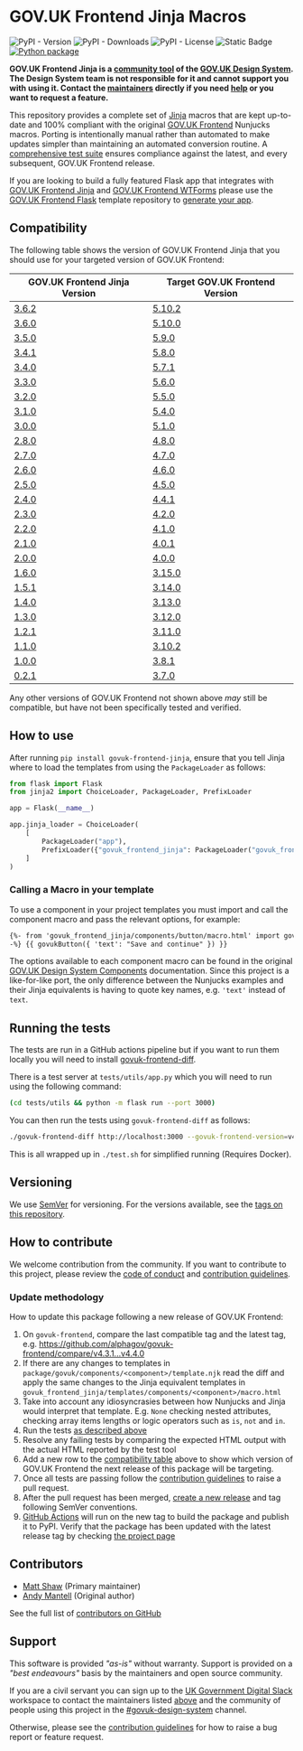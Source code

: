# GOV.UK Frontend Jinja Macros

![PyPI - Version](https://img.shields.io/pypi/v/govuk-frontend-jinja)
![PyPI - Downloads](https://img.shields.io/pypi/dm/govuk-frontend-jinja)
![PyPI - License](https://img.shields.io/pypi/l/govuk-frontend-jinja)
![Static Badge](https://img.shields.io/badge/GOV.UK%20Frontend-v5.10.0-blue)
[![Python package](https://github.com/LandRegistry/govuk-frontend-jinja/actions/workflows/python-package.yml/badge.svg)](https://github.com/LandRegistry/govuk-frontend-jinja/actions/workflows/python-package.yml)

**GOV.UK Frontend Jinja is a [community tool](https://design-system.service.gov.uk/community/resources-and-tools/) of the [GOV.UK Design System](https://design-system.service.gov.uk/). The Design System team is not responsible for it and cannot support you with using it. Contact the [maintainers](#contributors) directly if you need [help](#support) or you want to request a feature.**

This repository provides a complete set of [Jinja](https://jinja.palletsprojects.com/) macros that are kept up-to-date and 100% compliant with the original [GOV.UK Frontend](https://github.com/alphagov/govuk-frontend) Nunjucks macros. Porting is intentionally manual rather than automated to make updates simpler than maintaining an automated conversion routine. A [comprehensive test suite](https://github.com/matthew-shaw/govuk-frontend-diff) ensures compliance against the latest, and every subsequent, GOV.UK Frontend release.

If you are looking to build a fully featured Flask app that integrates with [GOV.UK Frontend Jinja](https://github.com/LandRegistry/govuk-frontend-jinja) and [GOV.UK Frontend WTForms](https://github.com/LandRegistry/govuk-frontend-wtf) please use the [GOV.UK Frontend Flask](https://github.com/LandRegistry/govuk-frontend-flask) template repository to [generate your app](https://github.com/LandRegistry/govuk-frontend-flask/generate).

## Compatibility

The following table shows the version of GOV.UK Frontend Jinja that you should use for your targeted version of GOV.UK Frontend:

| GOV.UK Frontend Jinja Version                                                    | Target GOV.UK Frontend Version                                            |
| -------------------------------------------------------------------------------- | ------------------------------------------------------------------------- |
| [3.6.2](https://github.com/LandRegistry/govuk-frontend-jinja/releases/tag/3.6.2) | [5.10.2](https://github.com/alphagov/govuk-frontend/releases/tag/v5.10.2)   |
| [3.6.0](https://github.com/LandRegistry/govuk-frontend-jinja/releases/tag/3.6.0) | [5.10.0](https://github.com/alphagov/govuk-frontend/releases/tag/v5.10.0)   |
| [3.5.0](https://github.com/LandRegistry/govuk-frontend-jinja/releases/tag/3.5.0) | [5.9.0](https://github.com/alphagov/govuk-frontend/releases/tag/v5.9.0)   |
| [3.4.1](https://github.com/LandRegistry/govuk-frontend-jinja/releases/tag/3.4.1) | [5.8.0](https://github.com/alphagov/govuk-frontend/releases/tag/v5.8.0)   |
| [3.4.0](https://github.com/LandRegistry/govuk-frontend-jinja/releases/tag/3.4.0) | [5.7.1](https://github.com/alphagov/govuk-frontend/releases/tag/v5.7.1)   |
| [3.3.0](https://github.com/LandRegistry/govuk-frontend-jinja/releases/tag/3.3.0) | [5.6.0](https://github.com/alphagov/govuk-frontend/releases/tag/v5.6.0)   |
| [3.2.0](https://github.com/LandRegistry/govuk-frontend-jinja/releases/tag/3.2.0) | [5.5.0](https://github.com/alphagov/govuk-frontend/releases/tag/v5.5.0)   |
| [3.1.0](https://github.com/LandRegistry/govuk-frontend-jinja/releases/tag/3.1.0) | [5.4.0](https://github.com/alphagov/govuk-frontend/releases/tag/v5.4.0)   |
| [3.0.0](https://github.com/LandRegistry/govuk-frontend-jinja/releases/tag/3.0.0) | [5.1.0](https://github.com/alphagov/govuk-frontend/releases/tag/v5.1.0)   |
| [2.8.0](https://github.com/LandRegistry/govuk-frontend-jinja/releases/tag/2.8.0) | [4.8.0](https://github.com/alphagov/govuk-frontend/releases/tag/v4.8.0)   |
| [2.7.0](https://github.com/LandRegistry/govuk-frontend-jinja/releases/tag/2.7.0) | [4.7.0](https://github.com/alphagov/govuk-frontend/releases/tag/v4.7.0)   |
| [2.6.0](https://github.com/LandRegistry/govuk-frontend-jinja/releases/tag/2.6.0) | [4.6.0](https://github.com/alphagov/govuk-frontend/releases/tag/v4.6.0)   |
| [2.5.0](https://github.com/LandRegistry/govuk-frontend-jinja/releases/tag/2.5.0) | [4.5.0](https://github.com/alphagov/govuk-frontend/releases/tag/v4.5.0)   |
| [2.4.0](https://github.com/LandRegistry/govuk-frontend-jinja/releases/tag/2.4.0) | [4.4.1](https://github.com/alphagov/govuk-frontend/releases/tag/v4.4.1)   |
| [2.3.0](https://github.com/LandRegistry/govuk-frontend-jinja/releases/tag/2.3.0) | [4.2.0](https://github.com/alphagov/govuk-frontend/releases/tag/v4.2.0)   |
| [2.2.0](https://github.com/LandRegistry/govuk-frontend-jinja/releases/tag/2.2.0) | [4.1.0](https://github.com/alphagov/govuk-frontend/releases/tag/v4.1.0)   |
| [2.1.0](https://github.com/LandRegistry/govuk-frontend-jinja/releases/tag/2.1.0) | [4.0.1](https://github.com/alphagov/govuk-frontend/releases/tag/v4.0.1)   |
| [2.0.0](https://github.com/LandRegistry/govuk-frontend-jinja/releases/tag/2.0.0) | [4.0.0](https://github.com/alphagov/govuk-frontend/releases/tag/v4.0.0)   |
| [1.6.0](https://github.com/LandRegistry/govuk-frontend-jinja/releases/tag/1.6.0) | [3.15.0](https://github.com/alphagov/govuk-frontend/releases/tag/v3.15.0) |
| [1.5.1](https://github.com/LandRegistry/govuk-frontend-jinja/releases/tag/1.5.1) | [3.14.0](https://github.com/alphagov/govuk-frontend/releases/tag/v3.14.0) |
| [1.4.0](https://github.com/LandRegistry/govuk-frontend-jinja/releases/tag/1.4.0) | [3.13.0](https://github.com/alphagov/govuk-frontend/releases/tag/v3.13.0) |
| [1.3.0](https://github.com/LandRegistry/govuk-frontend-jinja/releases/tag/1.3.0) | [3.12.0](https://github.com/alphagov/govuk-frontend/releases/tag/v3.12.0) |
| [1.2.1](https://github.com/LandRegistry/govuk-frontend-jinja/releases/tag/1.2.1) | [3.11.0](https://github.com/alphagov/govuk-frontend/releases/tag/v3.11.0) |
| [1.1.0](https://github.com/LandRegistry/govuk-frontend-jinja/releases/tag/1.1.0) | [3.10.2](https://github.com/alphagov/govuk-frontend/releases/tag/v3.10.2) |
| [1.0.0](https://github.com/LandRegistry/govuk-frontend-jinja/releases/tag/1.0.0) | [3.8.1](https://github.com/alphagov/govuk-frontend/releases/tag/v3.8.1)   |
| [0.2.1](https://github.com/LandRegistry/govuk-frontend-jinja/releases/tag/0.2.1) | [3.7.0](https://github.com/alphagov/govuk-frontend/releases/tag/v3.7.0)   |

Any other versions of GOV.UK Frontend not shown above _may_ still be compatible, but have not been specifically tested and verified.

## How to use

After running `pip install govuk-frontend-jinja`, ensure that you tell Jinja where to load the templates from using the `PackageLoader` as follows:

```python
from flask import Flask
from jinja2 import ChoiceLoader, PackageLoader, PrefixLoader

app = Flask(__name__)

app.jinja_loader = ChoiceLoader(
    [
        PackageLoader("app"),
        PrefixLoader({"govuk_frontend_jinja": PackageLoader("govuk_frontend_jinja")}),
    ]
)
```

### Calling a Macro in your template

To use a component in your project templates you must import and call the component macro and pass the relevant options, for example:

```html
{%- from 'govuk_frontend_jinja/components/button/macro.html' import govukButton
-%} {{ govukButton({ 'text': "Save and continue" }) }}
```

The options available to each component macro can be found in the original [GOV.UK Design System Components](https://design-system.service.gov.uk/components/) documentation. Since this project is a like-for-like port, the only difference between the Nunjucks examples and their Jinja equivalents is having to quote key names, e.g. `'text'` instead of `text`.

## Running the tests

The tests are run in a GitHub actions pipeline but if you want to run them locally you will need to install [govuk-frontend-diff](https://github.com/matthew-shaw/govuk-frontend-diff).

There is a test server at `tests/utils/app.py` which you will need to run using the following command:

```bash
(cd tests/utils && python -m flask run --port 3000)
```

You can then run the tests using `govuk-frontend-diff` as follows:

```bash
./govuk-frontend-diff http://localhost:3000 --govuk-frontend-version=v4.8.0
```

This is all wrapped up in `./test.sh` for simplified running (Requires Docker).

## Versioning

We use [SemVer](http://semver.org/) for versioning. For the versions available, see the [tags on this repository](https://github.com/LandRegistry/govuk-frontend-jinja/tags).

## How to contribute

We welcome contribution from the community. If you want to contribute to this project, please review the [code of conduct](CODE_OF_CONDUCT.md) and [contribution guidelines](CONTRIBUTING.md).

### Update methodology

How to update this package following a new release of GOV.UK Frontend:

1. On `govuk-frontend`, compare the last compatible tag and the latest tag, e.g. <https://github.com/alphagov/govuk-frontend/compare/v4.3.1...v4.4.0>
2. If there are any changes to templates in `package/govuk/components/<component>/template.njk` read the diff and apply the same changes to the Jinja equivalent templates in `govuk_frontend_jinja/templates/components/<component>/macro.html`
3. Take into account any idiosyncrasies between how Nunjucks and Jinja would interpret that template. E.g. `None` checking nested attributes, checking array items lengths or logic operators such as `is`, `not` and `in`.
4. Run the tests [as described above](#running-the-tests)
5. Resolve any failing tests by comparing the expected HTML output with the actual HTML reported by the test tool
6. Add a new row to the [compatibility table](#compatibility) above to show which version of GOV.UK Frontend the next release of this package will be targeting.
7. Once all tests are passing follow the [contribution guidelines](CONTRIBUTING.md) to raise a pull request.
8. After the pull request has been merged, [create a new release](https://github.com/LandRegistry/govuk-frontend-jinja/releases/new) and tag following SemVer conventions.
9. [GitHub Actions](https://github.com/LandRegistry/govuk-frontend-jinja/actions/workflows/python-publish.yml) will run on the new tag to build the package and publish it to PyPI. Verify that the package has been updated with the latest release tag by checking [the project page](https://pypi.org/project/govuk-frontend-jinja/)

## Contributors

- [Matt Shaw](https://github.com/matthew-shaw) (Primary maintainer)
- [Andy Mantell](https://github.com/andymantell) (Original author)

See the full list of [contributors on GitHub](https://github.com/LandRegistry/govuk-frontend-jinja/graphs/contributors)

## Support

This software is provided _"as-is"_ without warranty. Support is provided on a _"best endeavours"_ basis by the maintainers and open source community.

If you are a civil servant you can sign up to the [UK Government Digital Slack](https://ukgovernmentdigital.slack.com/signup) workspace to contact the maintainers listed [above](#contributors) and the community of people using this project in the [#govuk-design-system](https://ukgovernmentdigital.slack.com/archives/C6DMEH5R6) channel.

Otherwise, please see the [contribution guidelines](CONTRIBUTING.md) for how to raise a bug report or feature request.
